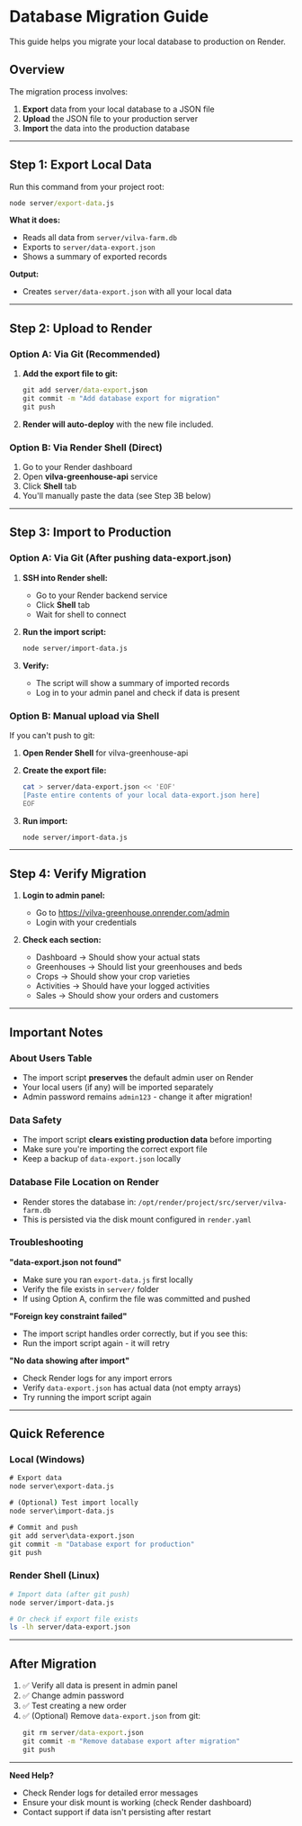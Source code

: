 # Database Migration Guide

This guide helps you migrate your local database to production on Render.

## Overview

The migration process involves:
1. **Export** data from your local database to a JSON file
2. **Upload** the JSON file to your production server
3. **Import** the data into the production database

---

## Step 1: Export Local Data

Run this command from your project root:

```cmd
node server/export-data.js
```

**What it does:**
- Reads all data from `server/vilva-farm.db`
- Exports to `server/data-export.json`
- Shows a summary of exported records

**Output:**
- Creates `server/data-export.json` with all your local data

---

## Step 2: Upload to Render

### Option A: Via Git (Recommended)

1. **Add the export file to git:**
   ```cmd
   git add server/data-export.json
   git commit -m "Add database export for migration"
   git push
   ```

2. **Render will auto-deploy** with the new file included.

### Option B: Via Render Shell (Direct)

1. Go to your Render dashboard
2. Open **vilva-greenhouse-api** service
3. Click **Shell** tab
4. You'll manually paste the data (see Step 3B below)

---

## Step 3: Import to Production

### Option A: Via Git (After pushing data-export.json)

1. **SSH into Render shell:**
   - Go to your Render backend service
   - Click **Shell** tab
   - Wait for shell to connect

2. **Run the import script:**
   ```bash
   node server/import-data.js
   ```

3. **Verify:**
   - The script will show a summary of imported records
   - Log in to your admin panel and check if data is present

### Option B: Manual upload via Shell

If you can't push to git:

1. **Open Render Shell** for vilva-greenhouse-api

2. **Create the export file:**
   ```bash
   cat > server/data-export.json << 'EOF'
   [Paste entire contents of your local data-export.json here]
   EOF
   ```

3. **Run import:**
   ```bash
   node server/import-data.js
   ```

---

## Step 4: Verify Migration

1. **Login to admin panel:**
   - Go to https://vilva-greenhouse.onrender.com/admin
   - Login with your credentials

2. **Check each section:**
   - Dashboard → Should show your actual stats
   - Greenhouses → Should list your greenhouses and beds
   - Crops → Should show your crop varieties
   - Activities → Should have your logged activities
   - Sales → Should show your orders and customers

---

## Important Notes

### About Users Table
- The import script **preserves** the default admin user on Render
- Your local users (if any) will be imported separately
- Admin password remains `admin123` - change it after migration!

### Data Safety
- The import script **clears existing production data** before importing
- Make sure you're importing the correct export file
- Keep a backup of `data-export.json` locally

### Database File Location on Render
- Render stores the database in: `/opt/render/project/src/server/vilva-farm.db`
- This is persisted via the disk mount configured in `render.yaml`

### Troubleshooting

**"data-export.json not found"**
- Make sure you ran `export-data.js` first locally
- Verify the file exists in `server/` folder
- If using Option A, confirm the file was committed and pushed

**"Foreign key constraint failed"**
- The import script handles order correctly, but if you see this:
- Run the import script again - it will retry

**"No data showing after import"**
- Check Render logs for any import errors
- Verify `data-export.json` has actual data (not empty arrays)
- Try running the import script again

---

## Quick Reference

### Local (Windows)
```cmd
# Export data
node server\export-data.js

# (Optional) Test import locally
node server\import-data.js

# Commit and push
git add server\data-export.json
git commit -m "Database export for production"
git push
```

### Render Shell (Linux)
```bash
# Import data (after git push)
node server/import-data.js

# Or check if export file exists
ls -lh server/data-export.json
```

---

## After Migration

1. ✅ Verify all data is present in admin panel
2. ✅ Change admin password
3. ✅ Test creating a new order
4. ✅ (Optional) Remove `data-export.json` from git:
   ```cmd
   git rm server/data-export.json
   git commit -m "Remove database export after migration"
   git push
   ```

---

**Need Help?**
- Check Render logs for detailed error messages
- Ensure your disk mount is working (check Render dashboard)
- Contact support if data isn't persisting after restart
